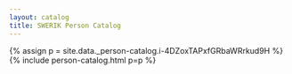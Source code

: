 ```yaml
---
layout: catalog
title: SWERIK Person Catalog
---
```

{% assign p = site.data._person-catalog.i-4DZoxTAPxfGRbaWRrkud9H %}
{% include person-catalog.html p=p %}

